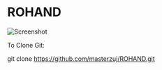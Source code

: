 # ROHAND

![Screenshot](https://github.com/user-attachments/assets/d386fe9b-a15c-40dd-8d57-d2bb192f1826)


To Clone Git:

git clone https://github.com/masterzuj/ROHAND.git

